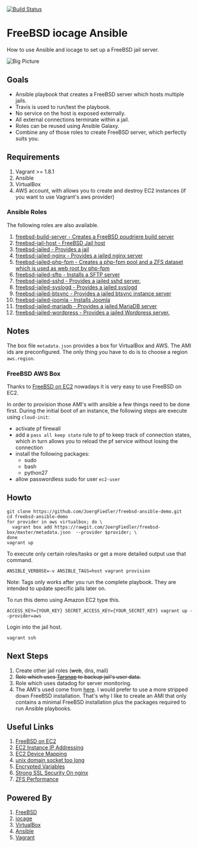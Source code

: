 [![Build Status](https://travis-ci.org/JoergFiedler/freebsd-ansible-demo.svg?branch=master)](https://travis-ci.org/JoergFiedler/freebsd-ansible-demo)

# FreeBSD iocage Ansible

How to use Ansible and iocage to set up a FreeBSD jail server.

![Big Picture](https://github.com/JoergFiedler/freebsd-ansible-demo/raw/master/doc/big-picture-draw.io.png)

## Goals

- Ansible playbook that creates a FreeBSD server which hosts multiple jails.
- Travis is used to run/test the playbook.
- No service on the host is exposed externally.
- All external connections terminate within a jail.
- Roles can be reused using Ansible Galaxy.
- Combine any of those roles to create FreeBSD server, which perfectly suits you.

## Requirements

1. Vagrant >= 1.8.1
1. Ansible
1. VirtualBox
1. AWS account, with allows you to create and destroy EC2 instances (if you want to use Vagrant's aws provider)

### Ansible Roles

The following roles are also available.

 1. [freebsd-build-server - Creates a FreeBSD poudriere build server]((https://galaxy.ansible.com/JoergFiedler/freebsd-build-server/))
 1. [freebsd-jail-host - FreeBSD Jail host](https://galaxy.ansible.com/JoergFiedler/freebsd-jail-host/)
 1. [freebsd-jailed - Provides a jail](https://galaxy.ansible.com/JoergFiedler/freebsd-jailed/)
 1. [freebsd-jailed-nginx - Provides a jailed nginx server](https://galaxy.ansible.com/JoergFiedler/freebsd-jailed-nginx/)
 1. [freebsd-jailed-php-fpm - Creates a php-fpm pool and a ZFS dataset which is used as web root by php-fpm](https://galaxy.ansible.com/JoergFiedler/freebsd-jailed-php-fpm/)
 1. [freebsd-jailed-sftp - Installs a SFTP server](https://galaxy.ansible.com/JoergFiedler/freebsd-jailed-sftp/)
 1. [freebsd-jailed-sshd - Provides a jailed sshd server.](https://galaxy.ansible.com/JoergFiedler/freebsd-jailed-sshd/)
 1. [freebsd-jailed-syslogd - Provides a jailed syslogd](https://galaxy.ansible.com/JoergFiedler/freebsd-jailed-syslogd/)
 1. [freebsd-jailed-btsync - Provides a jailed btsync instance server](https://galaxy.ansible.com/JoergFiedler/freebsd-jailed-btsync/)
 1. [freebsd-jailed-joomla - Installs Joomla](https://galaxy.ansible.com/JoergFiedler/freebsd-jailed-joomla/)
 1. [freebsd-jailed-mariadb - Provides a jailed MariaDB server](https://galaxy.ansible.com/JoergFiedler/freebsd-jailed-mariadb/)
 1. [freebsd-jailed-wordpress - Provides a jailed Wordpress server.](https://galaxy.ansible.com/JoergFiedler/freebsd-jailed-wordpress/)

## Notes

The box file `metadata.json` provides a box for VirtualBox and AWS. The AMI ids are preconfigured. The only thing you have to do is to choose a region `aws.region`.

### FreeBSD AWS Box

Thanks to [FreeBSD on EC2](http://www.daemonology.net/freebsd-on-ec2/) nowadays it is very easy to use FreeBSD on EC2.

In order to provision those AMI's with ansible a few things need to be done first. During the initial boot of an instance, the following steps are execute using `cloud-init`:

* activate pf firewall
* add a `pass all keep state` rule to pf to keep track of connection states, which in turn allows you to reload the pf service without losing the connection
* install the following packages:
   * sudo
   * bash
   * python27
* allow passwordless sudo for user `ec2-user`

## Howto

    git clone https://github.com/JoergFiedler/freebsd-ansible-demo.git
    cd freebsd-ansible-demo
    for provider in aws virtualbox; do \
      vagrant box add https://rawgit.com/JoergFiedler/freebsd-box/master/metadata.json  --provider $provider; \
    done
    vagrant up

To execute only certain roles/tasks or get a more detailed output use that command.

    ANSIBLE_VERBOSE=-v ANSIBLE_TAGS=host vagrant provision
    
Note: Tags only works after you run the complete playbook. They are intended to update specific jails later on.  

To run this demo using Amazon EC2 type this.

    ACCESS_KEY={YOUR_KEY} SECRET_ACCESS_KEY={YOUR_SECRET_KEY} vagrant up --provider=aws

Login into the jail host.

    vagrant ssh

## Next Steps

1. Create other jail roles (~~web~~, dns, mail)
1. ~~Role which uses [Tarsnap](https://www.tarsnap.com/man-tarsnap.1.html) to backup jail's user data.~~
1. Role which uses datadog for server monitoring.
1. The AMI's used come from [here](http://www.daemonology.net/freebsd-on-ec2/). I would prefer to use a more stripped down FreeBSD installation. That's why I like to create an AMI that only contains a minimal FreeBSD installation plus the packages required to run Ansible playbooks.

## Useful Links

1. [FreeBSD on EC2](http://www.daemonology.net/freebsd-on-ec2/)
1. [EC2 Instance IP Addressing](http://docs.aws.amazon.com/AWSEC2/latest/UserGuide/using-instance-addressing.html)
1. [EC2 Device Mapping](http://docs.aws.amazon.com/AWSEC2/latest/UserGuide/block-device-mapping-concepts.html)
1. [unix domain socket too long](https://github.com/ansible/ansible/issues/11536)
1. [Encrypted Variables](http://docs.travis-ci.com/user/environment-variables/#Encrypted-Variables)
1. [Strong SSL Security On nginx](https://raymii.org/s/tutorials/Strong_SSL_Security_On_nginx.html)
1. [ZFS Performance](http://open-zfs.org/wiki/Performance_tuning#LZ4_compression)

## Powered By

1. [FreeBSD](https://www.freebsd.org)
1. [iocage](https://github.com/pannon/iocage)
1. [VirtualBox](https://www.virtualbox.org)
1. [Ansible](http://www.ansible.com)
1. [Vagrant](https://www.vagrantup.com)
